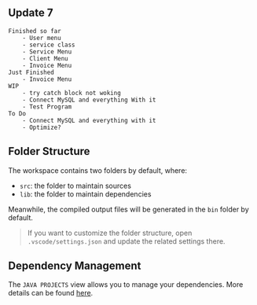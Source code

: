 ## Update 7
    Finished so far
        - User menu
        - service class
        - Service Menu
        - Client Menu
        - Invoice Menu
    Just Finished
        - Invoice Menu
    WIP
        - try catch block not woking
        - Connect MySQL and everything With it
        - Test Program
    To Do
        - Connect MySQL and everything with it
        - Optimize?


## Folder Structure

The workspace contains two folders by default, where:

- `src`: the folder to maintain sources
- `lib`: the folder to maintain dependencies

Meanwhile, the compiled output files will be generated in the `bin` folder by default.

> If you want to customize the folder structure, open `.vscode/settings.json` and update the related settings there.

## Dependency Management

The `JAVA PROJECTS` view allows you to manage your dependencies. More details can be found [here](https://github.com/microsoft/vscode-java-dependency#manage-dependencies).
